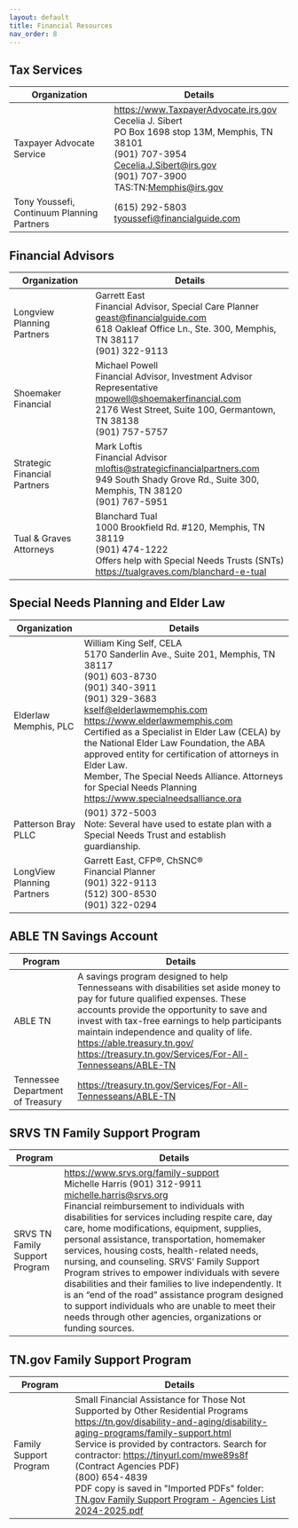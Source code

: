 ```yaml
---
layout: default
title: Financial Resources
nav_order: 8
---
```


## Tax Services

| Organization | Details |
|---|---|
| Taxpayer Advocate Service | <https://www.TaxpayerAdvocate.irs.gov><br>Cecelia J. Sibert<br>PO Box 1698 stop 13M, Memphis, TN 38101<br>(901) 707-3954<br><Cecelia.J.Sibert@irs.gov><br>(901) 707-3900<br>TAS:TN:Memphis@irs.gov |
| Tony Youssefi, Continuum Planning Partners | (615) 292-5803<br><tyoussefi@financialguide.com> |

## Financial Advisors

| Organization | Details |
|---|---|
| Longview Planning Partners | Garrett East<br>Financial Advisor, Special Care Planner<br><geast@financialguide.com><br>618 Oakleaf Office Ln., Ste. 300, Memphis, TN 38117<br>(901) 322-9113 |
| Shoemaker Financial | Michael Powell<br>Financial Advisor, Investment Advisor Representative<br><mpowell@shoemakerfinancial.com><br>2176 West Street, Suite 100, Germantown, TN 38138<br>(901) 757-5757 |
| Strategic Financial Partners | Mark Loftis<br>Financial Advisor<br><mloftis@strategicfinancialpartners.com><br>949 South Shady Grove Rd., Suite 300, Memphis, TN 38120<br>(901) 767-5951 |
| Tual & Graves Attorneys | Blanchard Tual<br>1000 Brookfield Rd. #120, Memphis, TN 38119<br>(901) 474-1222<br>Offers help with Special Needs Trusts (SNTs)<br><https://tualgraves.com/blanchard-e-tual> |

## Special Needs Planning and Elder Law

| Organization | Details |
|---|---|
| Elderlaw Memphis, PLC | William King Self, CELA<br>5170 Sanderlin Ave., Suite 201, Memphis, TN 38117<br>(901) 603-8730<br>(901) 340-3911<br>(901) 329-3683<br><kself@elderlawmemphis.com><br><https://www.elderlawmemphis.com><br>Certified as a Specialist in Elder Law (CELA) by the National Elder Law Foundation, the ABA approved entity for certification of attorneys in Elder Law.<br>Member, The Special Needs Alliance. Attorneys for Special Needs Planning <https://www.specialneedsalliance.ora> |
| Patterson Bray PLLC | (901) 372-5003<br>Note: Several have used to estate plan with a Special Needs Trust and establish guardianship. |
| LongView Planning Partners | Garrett East, CFP®, ChSNC®<br>Financial Planner<br>(901) 322-9113<br>(512) 300-8530<br>(901) 322-0294 |

## ABLE TN Savings Account

| Program | Details |
|---|---|
| ABLE TN | A savings program designed to help Tennesseans with disabilities set aside money to pay for future qualified expenses. These accounts provide the opportunity to save and invest with tax-free earnings to help participants maintain independence and quality of life.<br><https://able.treasury.tn.gov/><br><https://treasury.tn.gov/Services/For-All-Tennesseans/ABLE-TN> |
| Tennessee Department of Treasury | <https://treasury.tn.gov/Services/For-All-Tennesseans/ABLE-TN> |

## SRVS TN Family Support Program

| Program | Details |
|---|---|
| SRVS TN Family Support Program | <https://www.srvs.org/family-support><br>Michelle Harris (901) 312-9911 <michelle.harris@srvs.org><br>Financial reimbursement to individuals with disabilities for services including respite care, day care, home modifications, equipment, supplies, personal assistance, transportation, homemaker services, housing costs, health-related needs, nursing, and counseling. SRVS’ Family Support Program strives to empower individuals with severe disabilities and their families to live independently. It is an “end of the road” assistance program designed to support individuals who are unable to meet their needs through other agencies, organizations or funding sources. |

## TN.gov Family Support Program

| Program | Details |
|---|---|
| Family Support Program | Small Financial Assistance for Those Not Supported by Other Residential Programs<br><https://tn.gov/disability-and-aging/disability-aging-programs/family-support.html><br>Service is provided by contractors. Search for contractor: <https://tinyurl.com/mwe89s8f> (Contract Agencies PDF)<br>(800) 654-4839<br>PDF copy is saved in "Imported PDFs" folder: [TN.gov Family Support Program - Agencies List 2024-2025.pdf](https://drive.google.com/file/d/1pTnto0iLhpKWNdfT4xiDQfs77A3bcD8m/view?usp=sharing) |
